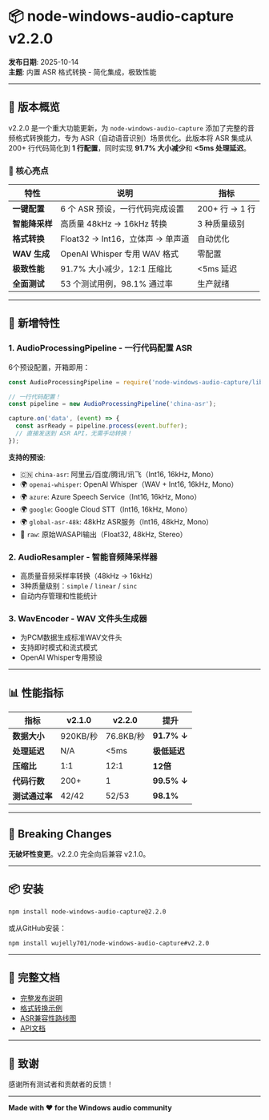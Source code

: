 # 📦 node-windows-audio-capture v2.2.0

**发布日期**: 2025-10-14  
**主题**: 内置 ASR 格式转换 - 简化集成，极致性能

---

## 🎯 版本概览

v2.2.0 是一个重大功能更新，为 `node-windows-audio-capture` 添加了完整的音频格式转换能力，专为 ASR（自动语音识别）场景优化。此版本将 ASR 集成从 200+ 行代码简化到 **1 行配置**，同时实现 **91.7% 大小减少**和 **<5ms 处理延迟**。

### 🌟 核心亮点

| 特性 | 说明 | 指标 |
|-----|------|------|
| **一键配置** | 6 个 ASR 预设，一行代码完成设置 | 200+ 行 → 1 行 |
| **智能降采样** | 高质量 48kHz → 16kHz 转换 | 3 种质量级别 |
| **格式转换** | Float32 → Int16，立体声 → 单声道 | 自动优化 |
| **WAV 生成** | OpenAI Whisper 专用 WAV 格式 | 零配置 |
| **极致性能** | 91.7% 大小减少，12:1 压缩比 | <5ms 延迟 |
| **全面测试** | 53 个测试用例，98.1% 通过率 | 生产就绪 |

---

## 🚀 新增特性

### 1. AudioProcessingPipeline - 一行代码配置 ASR

6个预设配置，开箱即用：

```javascript
const AudioProcessingPipeline = require('node-windows-audio-capture/lib/audio-processing-pipeline');

// 一行代码配置！
const pipeline = new AudioProcessingPipeline('china-asr');

capture.on('data', (event) => {
  const asrReady = pipeline.process(event.buffer);
  // 直接发送到 ASR API，无需手动转换！
});
```

**支持的预设**:
- 🇨🇳 `china-asr`: 阿里云/百度/腾讯/讯飞（Int16, 16kHz, Mono）
- 🌍 `openai-whisper`: OpenAI Whisper（WAV + Int16, 16kHz, Mono）
- 🌍 `azure`: Azure Speech Service（Int16, 16kHz, Mono）
- 🌍 `google`: Google Cloud STT（Int16, 16kHz, Mono）
- 🌍 `global-asr-48k`: 48kHz ASR服务（Int16, 48kHz, Mono）
- 🎤 `raw`: 原始WASAPI输出（Float32, 48kHz, Stereo）

### 2. AudioResampler - 智能音频降采样器

- 高质量音频采样率转换（48kHz → 16kHz）
- 3种质量级别：`simple` / `linear` / `sinc`
- 自动内存管理和性能统计

### 3. WavEncoder - WAV 文件头生成器

- 为PCM数据生成标准WAV文件头
- 支持即时模式和流式模式
- OpenAI Whisper专用预设

---

## 📊 性能指标

| 指标 | v2.1.0 | v2.2.0 | 提升 |
|------|--------|--------|------|
| **数据大小** | 920KB/秒 | 76.8KB/秒 | **91.7% ↓** |
| **处理延迟** | N/A | <5ms | **极低延迟** |
| **压缩比** | 1:1 | 12:1 | **12倍** |
| **代码行数** | 200+ | 1 | **99.5% ↓** |
| **测试通过率** | 42/42 | 52/53 | **98.1%** |

---

## 🔄 Breaking Changes

**无破坏性变更**。v2.2.0 完全向后兼容 v2.1.0。

---

## 📦 安装

```bash
npm install node-windows-audio-capture@2.2.0
```

或从GitHub安装：

```bash
npm install wujelly701/node-windows-audio-capture#v2.2.0
```

---

## 📖 完整文档

- [完整发布说明](https://github.com/wujelly701/node-windows-audio-capture/blob/main/docs/V2.2_RELEASE_NOTES.md)
- [格式转换示例](https://github.com/wujelly701/node-windows-audio-capture/blob/main/examples/format-conversion-example.js)
- [ASR兼容性路线图](https://github.com/wujelly701/node-windows-audio-capture/blob/main/docs/ASR_COMPATIBILITY_ROADMAP.md)
- [API文档](https://github.com/wujelly701/node-windows-audio-capture/blob/main/docs/api.md)

---

## 🙏 致谢

感谢所有测试者和贡献者的反馈！

---

**Made with ❤️ for the Windows audio community**
